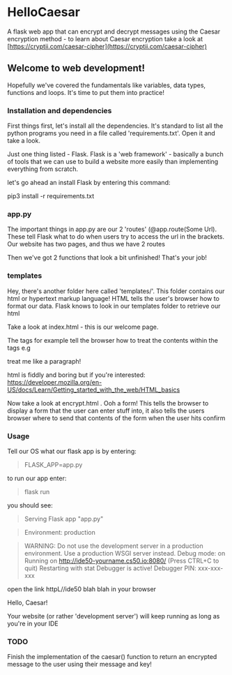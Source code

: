 # HelloCaesar

A flask web app that can encrypt and decrypt messages using the Caesar encryption method - to learn about Caesar encryption take a look at [https://cryptii.com/caesar-cipher](https://cryptii.com/caesar-cipher)

## Welcome to web development!

Hopefully we've covered the fundamentals like variables, data types, functions and loops. It's time to put them into practice!

### Installation and dependencies

First things first, let's install all the dependencies. It's standard to list all the python programs you need in a file called 'requirements.txt'. Open it and take a look.

Just one thing listed - Flask. Flask is a 'web framework' - basically a bunch of tools that we can use to build a website more easily than implementing everything from scratch.

let's go ahead an install Flask by entering this command:

pip3 install -r requirements.txt

### app.py

The important things in app.py are our 2 'routes' (@app.route(Some Url). These tell Flask what to do when users try to access the url in the brackets. Our website has two pages, and thus we have 2 routes

Then we've got 2 functions that look a bit unfinished! That's your job!
### templates

Hey, there's another folder here called 'templates/'. This folder contains our html or hypertext markup language! HTML tells the user's browser how to format our data. Flask knows to look in our templates folder to retrieve our html

Take a look at index.html - this is our welcome page.

The tags for example <html> tell the browser how to treat the contents within the tags e.g <p> treat me like a paragraph! </p>

html is fiddly and boring but if you're interested: https://developer.mozilla.org/en-US/docs/Learn/Getting_started_with_the_web/HTML_basics

Now take a look at encrypt.html . Ooh a form! This tells the browser to display a form that the user can enter stuff into, it also tells the users browser where to send that contents of the form when the user hits confirm

### Usage

Tell our OS what our flask app is by entering:

> FLASK_APP=app.py

to run our app enter:

> flask run

you should see:

 > Serving Flask app "app.py"

 > Environment: production

 > WARNING: Do not use the development server in a production environment.
 > Use a production WSGI server instead.
 > Debug mode: on
 > Running on http://ide50-yourname.cs50.io:8080/ (Press CTRL+C to quit)
 > Restarting with stat
 > Debugger is active!
 > Debugger PIN: xxx-xxx-xxx

open the  link httpL//ide50 blah blah in your browser

Hello, Caesar!

Your website (or rather 'development server') will keep running as long as you're in your IDE

### TODO

Finish the implementation of the caesar() function to return an encrypted message to the user using their message and key!


